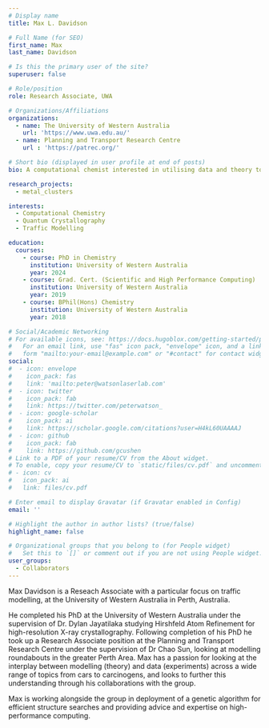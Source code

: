```yaml
---
# Display name
title: Max L. Davidson

# Full Name (for SEO)
first_name: Max
last_name: Davidson

# Is this the primary user of the site?
superuser: false

# Role/position
role: Research Associate, UWA

# Organizations/Affiliations
organizations:
  - name: The University of Western Australia
    url: 'https://www.uwa.edu.au/'
  - name: Planning and Transport Research Centre
    url : 'https://patrec.org/'

# Short bio (displayed in user profile at end of posts)
bio: A computational chemist interested in utilising data and theory to improve any and all physical chemistry problems.

research_projects:
  - metal_clusters

interests:
  - Computational Chemistry
  - Quantum Crystallography
  - Traffic Modelling

education:
  courses:
    - course: PhD in Chemistry
      institution: University of Western Australia
      year: 2024
    - course: Grad. Cert. (Scientific and High Performance Computing)
      institution: University of Western Australia
      year: 2019 
    - course: BPhil(Hons) Chemistry
      institution: University of Western Australia
      year: 2018

# Social/Academic Networking
# For available icons, see: https://docs.hugoblox.com/getting-started/page-builder/#icons
#   For an email link, use "fas" icon pack, "envelope" icon, and a link in the
#   form "mailto:your-email@example.com" or "#contact" for contact widget.
social:
#  - icon: envelope
#    icon_pack: fas
#    link: 'mailto:peter@watsonlaserlab.com'
#  - icon: twitter
#    icon_pack: fab
#    link: https://twitter.com/peterwatson_
#  - icon: google-scholar
#    icon_pack: ai
#    link: https://scholar.google.com/citations?user=H4kL60UAAAAJ
#  - icon: github
#    icon_pack: fab
#    link: https://github.com/gcushen
# Link to a PDF of your resume/CV from the About widget.
# To enable, copy your resume/CV to `static/files/cv.pdf` and uncomment the lines below.
# - icon: cv
#   icon_pack: ai
#   link: files/cv.pdf

# Enter email to display Gravatar (if Gravatar enabled in Config)
email: ''

# Highlight the author in author lists? (true/false)
highlight_name: false

# Organizational groups that you belong to (for People widget)
#   Set this to `[]` or comment out if you are not using People widget.
user_groups:
  - Collaborators
---
```


Max Davidson is a Reseach Associate with a particular focus on traffic modelling, at the University of Western Australia in Perth, Australia.

He completed his PhD at the University of Western Australia under the supervision of Dr. Dylan Jayatilaka studying Hirshfeld Atom Refinement for high-resolution X-ray crystallography. Following completion of his PhD he took up a Research Associate position at the Planning and Transport Research Centre under the supervision of Dr Chao Sun, looking at modelling roundabouts in the greater Perth Area. Max has a passion for looking at the interplay between modelling (theory) and data (experiments) across a wide range of topics from cars to carcinogens, and looks to further this understanding through his collaborations with the group.

Max is working alongside the group in deployment of a genetic algorithm for efficient structure searches and providing advice and expertise on high-performance computing.